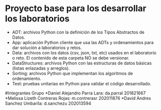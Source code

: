 # Proyecto base para los desarrollar los laboratorios

*	ADT: archivos Python con la definición de los Tipos Abstractos de Datos.
*	App: aplicación Python cliente que usa las ADTs y ordenamientos para dar solución a laboratorios y retos.
*	Data: archivos con los datos (csv, json, txt, etc) usados en el laboratorio o reto. El contenido de esta carpeta NO se debe versionar.
*	DataStructures: archivos Python con las estructuras de datos básicas (listas enlazadas y arreglos).
*	Sorting: archivos Python que implementan los algoritmos de ordenamiento.
*	Test: pruebas unitarias en Python para validar el código desarrollado.

#Integrantes Grupo
*Daniel Alejandro Parra Lara:               da.parral 201821667
*Melissa Lizeth Contreras Rojas:            m.contrerasr 202011876
*David Andres Sanchez Umbarila:            d.sanchezu 202013594